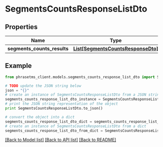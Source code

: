 # SegmentsCountsResponseListDto

## Properties

| Name                        | Type                                                                | Description | Notes      |
| --------------------------- | ------------------------------------------------------------------- | ----------- | ---------- |
| **segments_counts_results** | [**List[SegmentsCountsResponseDto]**](SegmentsCountsResponseDto.md) |             | [optional] |

## Example

```python
from phrasetms_client.models.segments_counts_response_list_dto import SegmentsCountsResponseListDto

# TODO update the JSON string below
json = "{}"
# create an instance of SegmentsCountsResponseListDto from a JSON string
segments_counts_response_list_dto_instance = SegmentsCountsResponseListDto.from_json(json)
# print the JSON string representation of the object
print SegmentsCountsResponseListDto.to_json()

# convert the object into a dict
segments_counts_response_list_dto_dict = segments_counts_response_list_dto_instance.to_dict()
# create an instance of SegmentsCountsResponseListDto from a dict
segments_counts_response_list_dto_from_dict = SegmentsCountsResponseListDto.from_dict(segments_counts_response_list_dto_dict)
```

[[Back to Model list]](../README.md#documentation-for-models) [[Back to API list]](../README.md#documentation-for-api-endpoints) [[Back to README]](../README.md)
